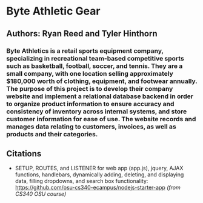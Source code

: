 # Byte Athletic Gear

## Authors: Ryan Reed and Tyler Hinthorn

### Byte Athletics is a retail sports equipment company, specializing in recreational team-based competitive sports such as basketball, football, soccer, and tennis. They are a small company, with one location selling approximately $180,000 worth of clothing, equipment, and footwear annually. The purpose of this project is to develop their company website and implement a relational database backend in order to organize product information to ensure accuracy and consistency of inventory across internal systems, and store customer information for ease of use. The website records and manages data relating to customers, invoices, as well as products and their categories.

## Citations
- SETUP, ROUTES, and LISTENER for web app (app.js), jquery, AJAX functions, handlebars, dynamically adding, deleting, and displaying data, filling dropdowns, and search box functionality: https://github.com/osu-cs340-ecampus/nodejs-starter-app _(from CS340 OSU course)_
